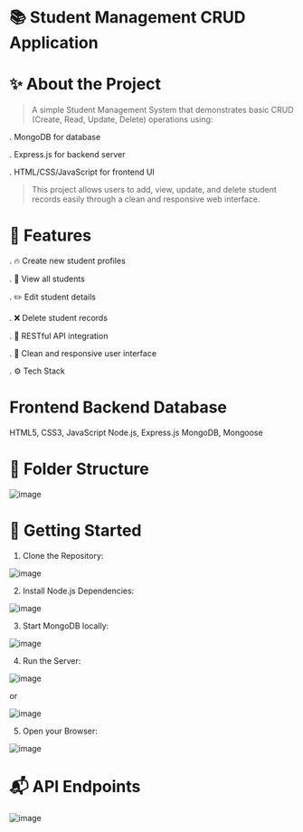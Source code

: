 # 📚 Student Management CRUD Application


# ✨ About the Project
> A simple Student Management System that demonstrates basic CRUD (Create, Read, Update, Delete) operations using:

. MongoDB for database

. Express.js for backend server

. HTML/CSS/JavaScript for frontend UI

> This project allows users to add, view, update, and delete student records easily through a clean and responsive web interface.

# 🎯 Features
. 🔥 Create new student profiles

. 🧾 View all students

. ✏️ Edit student details

. ❌ Delete student records

. 🔗 RESTful API integration

. 🎨 Clean and responsive user interface

. ⚙️ Tech Stack

# Frontend	Backend	Database
HTML5, CSS3, JavaScript	Node.js, Express.js	MongoDB, Mongoose

# 📂 Folder Structure

![image](https://github.com/user-attachments/assets/cf1ee2bb-edfa-41ef-a8a2-788366a9ed45)


# 🚀 Getting Started
1. Clone the Repository:

![image](https://github.com/user-attachments/assets/06a10840-ef75-4f0a-803e-187a71f0c9a3)


2. Install Node.js Dependencies:

![image](https://github.com/user-attachments/assets/b86ea184-f0ad-46df-a8ef-19717a8cd893)


3. Start MongoDB locally:
   
![image](https://github.com/user-attachments/assets/0a93f4bd-0bf3-4664-8b43-0381d35e7e47)

4. Run the Server:

![image](https://github.com/user-attachments/assets/9c562f31-f50c-4bc8-abbb-e0121189b512)

or

![image](https://github.com/user-attachments/assets/11db7360-00c0-476c-84c6-9223714116e4)

5. Open your Browser:

![image](https://github.com/user-attachments/assets/34dfd060-c5da-4777-9b4d-42757f3d579f)

# 📬 API Endpoints

![image](https://github.com/user-attachments/assets/f447d84a-a87c-40ef-ac2e-ef13b8019880)
